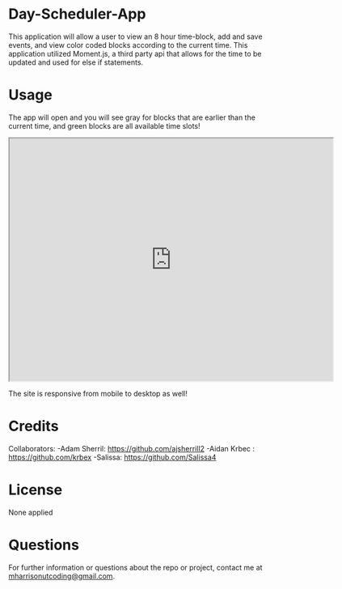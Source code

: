 # Day-Scheduler-App
 This application will allow a user to view an 8 hour time-block, add and save events, and view color coded blocks according to the current time. This application utilized Moment.js, a third party api that allows for the time to be updated and used for else if statements.


# Usage
The app will open and you will see gray for blocks that are earlier than the current time, and green blocks are all available time slots! 

<iframe src="https://drive.google.com/file/d/1vKExWfOHITv3CzRjRqAv0azdsNzqK4uq/preview" width="640" height="480"></iframe>

The site is responsive from mobile to desktop as well!

# Credits

Collaborators:
    -Adam Sherril: https://github.com/ajsherrill2
    -Aidan Krbec : https://github.com/krbex
    -Salissa: https://github.com/Salissa4

# License 

None applied

# Questions

For further information or questions about the repo or project, contact me at mharrisonutcoding@gmail.com.